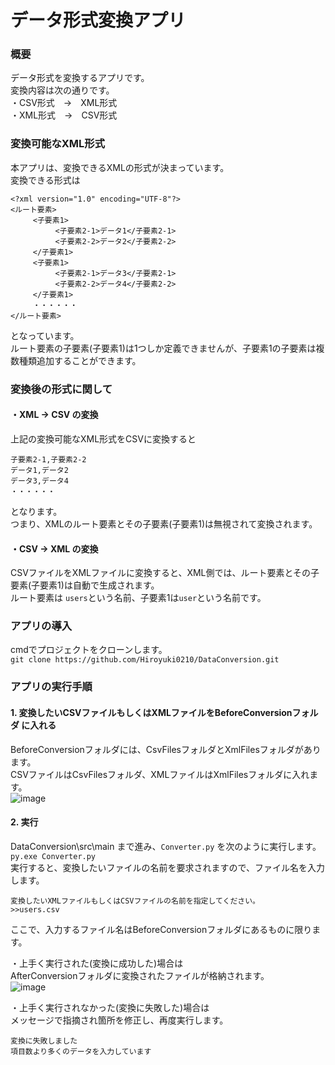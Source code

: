 # データ形式変換アプリ  
  
### 概要  
データ形式を変換するアプリです。  
変換内容は次の通りです。  
・CSV形式　→　XML形式  
・XML形式　→　CSV形式  
  
### 変換可能なXML形式
本アプリは、変換できるXMLの形式が決まっています。  
変換できる形式は  
```
<?xml version="1.0" encoding="UTF-8"?>
<ルート要素>
     <子要素1>
          <子要素2-1>データ1</子要素2-1>
          <子要素2-2>データ2</子要素2-2>
     </子要素1>
     <子要素1>
          <子要素2-1>データ3</子要素2-1>
          <子要素2-2>データ4</子要素2-2>
     </子要素1>
     ・・・・・・
</ルート要素>
```
となっています。   
ルート要素の子要素(子要素1)は1つしか定義できませんが、子要素1の子要素は複数種類追加することができます。    
  
### 変換後の形式に関して  
#### ・XML → CSV の変換  
上記の変換可能なXML形式をCSVに変換すると  
```
子要素2-1,子要素2-2
データ1,データ2
データ3,データ4
・・・・・・
```
となります。  
つまり、XMLのルート要素とその子要素(子要素1)は無視されて変換されます。  
  
#### ・CSV → XML の変換  
CSVファイルをXMLファイルに変換すると、XML側では、ルート要素とその子要素(子要素1)は自動で生成されます。  
ルート要素は `users`という名前、子要素1は`user`という名前です。  
  
###  アプリの導入  
cmdでプロジェクトをクローンします。  
 `git clone https://github.com/Hiroyuki0210/DataConversion.git`  
 
### アプリの実行手順  
#### 1. 変換したいCSVファイルもしくはXMLファイルをBeforeConversionフォルダ に入れる  
BeforeConversionフォルダには、CsvFilesフォルダとXmlFilesフォルダがあります。  
CSVファイルはCsvFilesフォルダ、XMLファイルはXmlFilesフォルダに入れます。  
![image](https://user-images.githubusercontent.com/51352734/66799801-943c2280-ef4d-11e9-9dd4-b7f351d67a7f.png)

  
#### 2. 実行  
DataConversion\src\main まで進み、`Converter.py` を次のように実行します。  
`py.exe Converter.py`  
実行すると、変換したいファイルの名前を要求されますので、ファイル名を入力します。  
```
変換したいXMLファイルもしくはCSVファイルの名前を指定してください。  
>>users.csv
```  
ここで、入力するファイル名はBeforeConversionフォルダにあるものに限ります。  
  
・上手く実行された(変換に成功した)場合は  
AfterConversionフォルダに変換されたファイルが格納されます。  
![image](https://user-images.githubusercontent.com/51352734/66800006-6f947a80-ef4e-11e9-939d-4c337f26a208.png)  

・上手く実行されなかった(変換に失敗した)場合は  
メッセージで指摘され箇所を修正し、再度実行します。  
```
変換に失敗しました
項目数より多くのデータを入力しています
```
